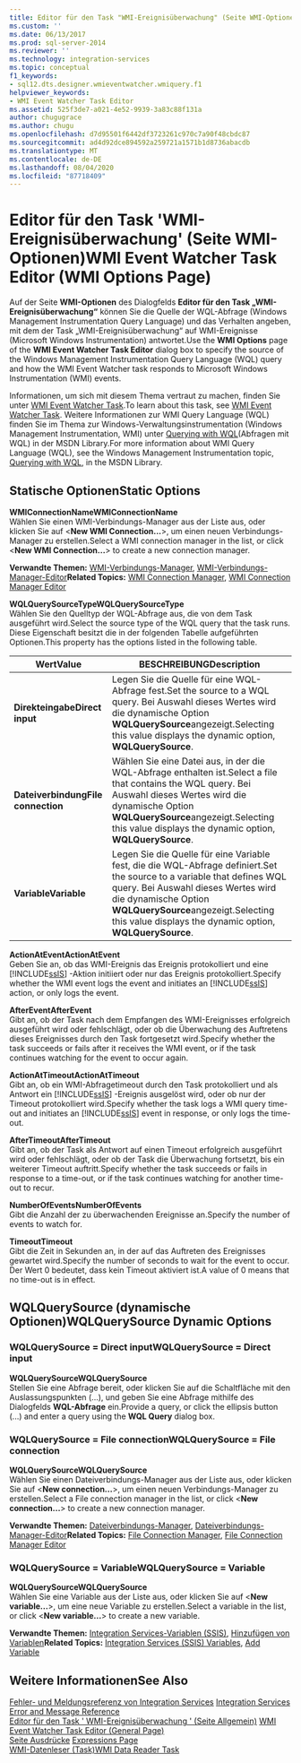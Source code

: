 ```yaml
---
title: Editor für den Task "WMI-Ereignisüberwachung" (Seite WMI-Optionen) | Microsoft-Dokumentation
ms.custom: ''
ms.date: 06/13/2017
ms.prod: sql-server-2014
ms.reviewer: ''
ms.technology: integration-services
ms.topic: conceptual
f1_keywords:
- sql12.dts.designer.wmieventwatcher.wmiquery.f1
helpviewer_keywords:
- WMI Event Watcher Task Editor
ms.assetid: 525f3de7-a021-4e52-9939-3a83c88f131a
author: chugugrace
ms.author: chugu
ms.openlocfilehash: d7d95501f6442df3723261c970c7a90f48cbdc87
ms.sourcegitcommit: ad4d92dce894592a259721a1571b1d8736abacdb
ms.translationtype: MT
ms.contentlocale: de-DE
ms.lasthandoff: 08/04/2020
ms.locfileid: "87718409"
---
```

# <a name="wmi-event-watcher-task-editor-wmi-options-page"></a><span data-ttu-id="26d9f-102">Editor für den Task 'WMI-Ereignisüberwachung' (Seite WMI-Optionen)</span><span class="sxs-lookup"><span data-stu-id="26d9f-102">WMI Event Watcher Task Editor (WMI Options Page)</span></span>
  <span data-ttu-id="26d9f-103">Auf der Seite **WMI-Optionen** des Dialogfelds **Editor für den Task „WMI-Ereignisüberwachung“** können Sie die Quelle der WQL-Abfrage (Windows Management Instrumentation Query Language) und das Verhalten angeben, mit dem der Task „WMI-Ereignisüberwachung“ auf WMI-Ereignisse (Microsoft Windows Instrumentation) antwortet.</span><span class="sxs-lookup"><span data-stu-id="26d9f-103">Use the **WMI Options** page of the **WMI Event Watcher Task Editor** dialog box to specify the source of the Windows Management Instrumentation Query Language (WQL) query and how the WMI Event Watcher task responds to Microsoft Windows Instrumentation (WMI) events.</span></span>  
  
 <span data-ttu-id="26d9f-104">Informationen, um sich mit diesem Thema vertraut zu machen, finden Sie unter [WMI Event Watcher Task](control-flow/wmi-event-watcher-task.md).</span><span class="sxs-lookup"><span data-stu-id="26d9f-104">To learn about this task, see [WMI Event Watcher Task](control-flow/wmi-event-watcher-task.md).</span></span> <span data-ttu-id="26d9f-105">Weitere Informationen zur WMI Query Language (WQL) finden Sie im Thema zur Windows-Verwaltungsinstrumentation (Windows Management Instrumentation, WMI) unter [Querying with WQL](https://go.microsoft.com/fwlink/?LinkId=79045)(Abfragen mit WQL) in der MSDN Library.</span><span class="sxs-lookup"><span data-stu-id="26d9f-105">For more information about WMI Query Language (WQL), see the Windows Management Instrumentation topic, [Querying with WQL](https://go.microsoft.com/fwlink/?LinkId=79045), in the MSDN Library.</span></span>  
  
## <a name="static-options"></a><span data-ttu-id="26d9f-106">Statische Optionen</span><span class="sxs-lookup"><span data-stu-id="26d9f-106">Static Options</span></span>  
 <span data-ttu-id="26d9f-107">**WMIConnectionName**</span><span class="sxs-lookup"><span data-stu-id="26d9f-107">**WMIConnectionName**</span></span>  
 <span data-ttu-id="26d9f-108">Wählen Sie einen WMI-Verbindungs-Manager aus der Liste aus, oder klicken Sie auf \<**New WMI Connection...**>, um einen neuen Verbindungs-Manager zu erstellen.</span><span class="sxs-lookup"><span data-stu-id="26d9f-108">Select a WMI connection manager in the list, or click \<**New WMI Connection...**> to create a new connection manager.</span></span>  
  
 <span data-ttu-id="26d9f-109">**Verwandte Themen:** [WMI-Verbindungs-Manager](connection-manager/wmi-connection-manager.md), [WMI-Verbindungs-Manager-Editor](../../2014/integration-services/wmi-connection-manager-editor.md)</span><span class="sxs-lookup"><span data-stu-id="26d9f-109">**Related Topics:** [WMI Connection Manager](connection-manager/wmi-connection-manager.md), [WMI Connection Manager Editor](../../2014/integration-services/wmi-connection-manager-editor.md)</span></span>  
  
 <span data-ttu-id="26d9f-110">**WQLQuerySourceType**</span><span class="sxs-lookup"><span data-stu-id="26d9f-110">**WQLQuerySourceType**</span></span>  
 <span data-ttu-id="26d9f-111">Wählen Sie den Quelltyp der WQL-Abfrage aus, die von dem Task ausgeführt wird.</span><span class="sxs-lookup"><span data-stu-id="26d9f-111">Select the source type of the WQL query that the task runs.</span></span> <span data-ttu-id="26d9f-112">Diese Eigenschaft besitzt die in der folgenden Tabelle aufgeführten Optionen.</span><span class="sxs-lookup"><span data-stu-id="26d9f-112">This property has the options listed in the following table.</span></span>  
  
|<span data-ttu-id="26d9f-113">Wert</span><span class="sxs-lookup"><span data-stu-id="26d9f-113">Value</span></span>|<span data-ttu-id="26d9f-114">BESCHREIBUNG</span><span class="sxs-lookup"><span data-stu-id="26d9f-114">Description</span></span>|  
|-----------|-----------------|  
|<span data-ttu-id="26d9f-115">**Direkteingabe**</span><span class="sxs-lookup"><span data-stu-id="26d9f-115">**Direct input**</span></span>|<span data-ttu-id="26d9f-116">Legen Sie die Quelle für eine WQL-Abfrage fest.</span><span class="sxs-lookup"><span data-stu-id="26d9f-116">Set the source to a WQL query.</span></span> <span data-ttu-id="26d9f-117">Bei Auswahl dieses Wertes wird die dynamische Option **WQLQuerySource**angezeigt.</span><span class="sxs-lookup"><span data-stu-id="26d9f-117">Selecting this value displays the dynamic option, **WQLQuerySource**.</span></span>|  
|<span data-ttu-id="26d9f-118">**Dateiverbindung**</span><span class="sxs-lookup"><span data-stu-id="26d9f-118">**File connection**</span></span>|<span data-ttu-id="26d9f-119">Wählen Sie eine Datei aus, in der die WQL-Abfrage enthalten ist.</span><span class="sxs-lookup"><span data-stu-id="26d9f-119">Select a file that contains the WQL query.</span></span> <span data-ttu-id="26d9f-120">Bei Auswahl dieses Wertes wird die dynamische Option **WQLQuerySource**angezeigt.</span><span class="sxs-lookup"><span data-stu-id="26d9f-120">Selecting this value displays the dynamic option, **WQLQuerySource**.</span></span>|  
|<span data-ttu-id="26d9f-121">**Variable**</span><span class="sxs-lookup"><span data-stu-id="26d9f-121">**Variable**</span></span>|<span data-ttu-id="26d9f-122">Legen Sie die Quelle für eine Variable fest, die die WQL-Abfrage definiert.</span><span class="sxs-lookup"><span data-stu-id="26d9f-122">Set the source to a variable that defines WQL query.</span></span> <span data-ttu-id="26d9f-123">Bei Auswahl dieses Wertes wird die dynamische Option **WQLQuerySource**angezeigt.</span><span class="sxs-lookup"><span data-stu-id="26d9f-123">Selecting this value displays the dynamic option, **WQLQuerySource**.</span></span>|  
  
 <span data-ttu-id="26d9f-124">**ActionAtEvent**</span><span class="sxs-lookup"><span data-stu-id="26d9f-124">**ActionAtEvent**</span></span>  
 <span data-ttu-id="26d9f-125">Geben Sie an, ob das WMI-Ereignis das Ereignis protokolliert und eine [!INCLUDE[ssIS](../includes/ssis-md.md)] -Aktion initiiert oder nur das Ereignis protokolliert.</span><span class="sxs-lookup"><span data-stu-id="26d9f-125">Specify whether the WMI event logs the event and initiates an [!INCLUDE[ssIS](../includes/ssis-md.md)] action, or only logs the event.</span></span>  
  
 <span data-ttu-id="26d9f-126">**AfterEvent**</span><span class="sxs-lookup"><span data-stu-id="26d9f-126">**AfterEvent**</span></span>  
 <span data-ttu-id="26d9f-127">Gibt an, ob der Task nach dem Empfangen des WMI-Ereignisses erfolgreich ausgeführt wird oder fehlschlägt, oder ob die Überwachung des Auftretens dieses Ereignisses durch den Task fortgesetzt wird.</span><span class="sxs-lookup"><span data-stu-id="26d9f-127">Specify whether the task succeeds or fails after it receives the WMI event, or if the task continues watching for the event to occur again.</span></span>  
  
 <span data-ttu-id="26d9f-128">**ActionAtTimeout**</span><span class="sxs-lookup"><span data-stu-id="26d9f-128">**ActionAtTimeout**</span></span>  
 <span data-ttu-id="26d9f-129">Gibt an, ob ein WMI-Abfragetimeout durch den Task protokolliert und als Antwort ein [!INCLUDE[ssIS](../includes/ssis-md.md)] -Ereignis ausgelöst wird, oder ob nur der Timeout protokolliert wird.</span><span class="sxs-lookup"><span data-stu-id="26d9f-129">Specify whether the task logs a WMI query time-out and initiates an [!INCLUDE[ssIS](../includes/ssis-md.md)] event in response, or only logs the time-out.</span></span>  
  
 <span data-ttu-id="26d9f-130">**AfterTimeout**</span><span class="sxs-lookup"><span data-stu-id="26d9f-130">**AfterTimeout**</span></span>  
 <span data-ttu-id="26d9f-131">Gibt an, ob der Task als Antwort auf einen Timeout erfolgreich ausgeführt wird oder fehlschlägt, oder ob der Task die Überwachung fortsetzt, bis ein weiterer Timeout auftritt.</span><span class="sxs-lookup"><span data-stu-id="26d9f-131">Specify whether the task succeeds or fails in response to a time-out, or if the task continues watching for another time-out to recur.</span></span>  
  
 <span data-ttu-id="26d9f-132">**NumberOfEvents**</span><span class="sxs-lookup"><span data-stu-id="26d9f-132">**NumberOfEvents**</span></span>  
 <span data-ttu-id="26d9f-133">Gibt die Anzahl der zu überwachenden Ereignisse an.</span><span class="sxs-lookup"><span data-stu-id="26d9f-133">Specify the number of events to watch for.</span></span>  
  
 <span data-ttu-id="26d9f-134">**Timeout**</span><span class="sxs-lookup"><span data-stu-id="26d9f-134">**Timeout**</span></span>  
 <span data-ttu-id="26d9f-135">Gibt die Zeit in Sekunden an, in der auf das Auftreten des Ereignisses gewartet wird.</span><span class="sxs-lookup"><span data-stu-id="26d9f-135">Specify the number of seconds to wait for the event to occur.</span></span> <span data-ttu-id="26d9f-136">Der Wert 0 bedeutet, dass kein Timeout aktiviert ist.</span><span class="sxs-lookup"><span data-stu-id="26d9f-136">A value of 0 means that no time-out is in effect.</span></span>  
  
## <a name="wqlquerysource-dynamic-options"></a><span data-ttu-id="26d9f-137">WQLQuerySource (dynamische Optionen)</span><span class="sxs-lookup"><span data-stu-id="26d9f-137">WQLQuerySource Dynamic Options</span></span>  
  
### <a name="wqlquerysource--direct-input"></a><span data-ttu-id="26d9f-138">WQLQuerySource = Direct input</span><span class="sxs-lookup"><span data-stu-id="26d9f-138">WQLQuerySource = Direct input</span></span>  
 <span data-ttu-id="26d9f-139">**WQLQuerySource**</span><span class="sxs-lookup"><span data-stu-id="26d9f-139">**WQLQuerySource**</span></span>  
 <span data-ttu-id="26d9f-140">Stellen Sie eine Abfrage bereit, oder klicken Sie auf die Schaltfläche mit den Auslassungspunkten (...), und geben Sie eine Abfrage mithilfe des Dialogfelds **WQL-Abfrage** ein.</span><span class="sxs-lookup"><span data-stu-id="26d9f-140">Provide a query, or click the ellipsis button (...) and enter a query using the **WQL Query** dialog box.</span></span>  
  
### <a name="wqlquerysource--file-connection"></a><span data-ttu-id="26d9f-141">WQLQuerySource = File connection</span><span class="sxs-lookup"><span data-stu-id="26d9f-141">WQLQuerySource = File connection</span></span>  
 <span data-ttu-id="26d9f-142">**WQLQuerySource**</span><span class="sxs-lookup"><span data-stu-id="26d9f-142">**WQLQuerySource**</span></span>  
 <span data-ttu-id="26d9f-143">Wählen Sie einen Dateiverbindungs-Manager aus der Liste aus, oder klicken Sie auf \<**New connection...**>, um einen neuen Verbindungs-Manager zu erstellen.</span><span class="sxs-lookup"><span data-stu-id="26d9f-143">Select a File connection manager in the list, or click \<**New connection...**> to create a new connection manager.</span></span>  
  
 <span data-ttu-id="26d9f-144">**Verwandte Themen:** [Dateiverbindungs-Manager](connection-manager/file-connection-manager.md), [Dateiverbindungs-Manager-Editor](../../2014/integration-services/file-connection-manager-editor.md)</span><span class="sxs-lookup"><span data-stu-id="26d9f-144">**Related Topics:** [File Connection Manager](connection-manager/file-connection-manager.md), [File Connection Manager Editor](../../2014/integration-services/file-connection-manager-editor.md)</span></span>  
  
### <a name="wqlquerysource--variable"></a><span data-ttu-id="26d9f-145">WQLQuerySource = Variable</span><span class="sxs-lookup"><span data-stu-id="26d9f-145">WQLQuerySource = Variable</span></span>  
 <span data-ttu-id="26d9f-146">**WQLQuerySource**</span><span class="sxs-lookup"><span data-stu-id="26d9f-146">**WQLQuerySource**</span></span>  
 <span data-ttu-id="26d9f-147">Wählen Sie eine Variable aus der Liste aus, oder klicken Sie auf \<**New variable...**>, um eine neue Variable zu erstellen.</span><span class="sxs-lookup"><span data-stu-id="26d9f-147">Select a variable in the list, or click \<**New variable...**> to create a new variable.</span></span>  
  
 <span data-ttu-id="26d9f-148">**Verwandte Themen:** [Integration Services-Variablen &#40;SSIS&#41;](integration-services-ssis-variables.md), [Hinzufügen von Variablen](../../2014/integration-services/add-variable.md)</span><span class="sxs-lookup"><span data-stu-id="26d9f-148">**Related Topics:** [Integration Services &#40;SSIS&#41; Variables](integration-services-ssis-variables.md), [Add Variable](../../2014/integration-services/add-variable.md)</span></span>  
  
## <a name="see-also"></a><span data-ttu-id="26d9f-149">Weitere Informationen</span><span class="sxs-lookup"><span data-stu-id="26d9f-149">See Also</span></span>  
 <span data-ttu-id="26d9f-150">[Fehler- und Meldungsreferenz von Integration Services](../../2014/integration-services/integration-services-error-and-message-reference.md) </span><span class="sxs-lookup"><span data-stu-id="26d9f-150">[Integration Services Error and Message Reference](../../2014/integration-services/integration-services-error-and-message-reference.md) </span></span>  
 <span data-ttu-id="26d9f-151">[Editor für den Task ' WMI-Ereignisüberwachung ' &#40;Seite Allgemein&#41;](general-page-of-integration-services-designers-options.md) </span><span class="sxs-lookup"><span data-stu-id="26d9f-151">[WMI Event Watcher Task Editor &#40;General Page&#41;](general-page-of-integration-services-designers-options.md) </span></span>  
 <span data-ttu-id="26d9f-152">[Seite Ausdrücke](expressions/expressions-page.md) </span><span class="sxs-lookup"><span data-stu-id="26d9f-152">[Expressions Page](expressions/expressions-page.md) </span></span>  
 [<span data-ttu-id="26d9f-153">WMI-Datenleser (Task)</span><span class="sxs-lookup"><span data-stu-id="26d9f-153">WMI Data Reader Task</span></span>](control-flow/wmi-data-reader-task.md)  
  
  
